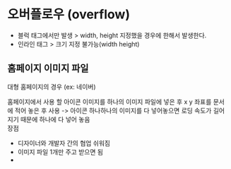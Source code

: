 # 오버플로우 (overflow)
- 블럭 태그에서만 발생 > width, height 지정했을 경우에 한해서 발생한다.
- 인라인 태그 > 크기 지정 불가능(width height) 



## 홈페이지 이미지 파일 
대형 홈페이지의 경우 (ex: 네이버)

홈페이지에서 사용 할 아이콘 이미지를 하나의 이미지 파일에 넣은 후 x y 좌표를 문서에 적어 놓은 후 사용 
-> 아이콘 하나하나의 이미지를 다 넣어놓으면 로딩 속도가 길어지기 때문에 하나에 다 넣어 놓음   
장점
- 디자이너와 개발자 간의 협업 쉬워짐
- 이미지 파일 1개만 주고 받으면 됨 
- 